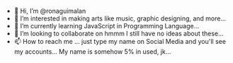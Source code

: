 - 👋 Hi, I’m @ronaguimalan
- 👀 I’m interested in making arts like music, graphic designing, and more...
- 🌱 I’m currently learning JavaScript in Programming Language...
- 💞️ I’m looking to collaborate on hmmm I still have no ideas about these...
- 📫 How to reach me ... just type my name on Social Media and you'll see my accounts... My name is somehow 5% in used, jk...

<!---
ronaguimalan/ronaguimalan is a ✨ special ✨ repository because its `README.md` (this file) appears on your GitHub profile.
You can click the Preview link to take a look at your changes.
--->
